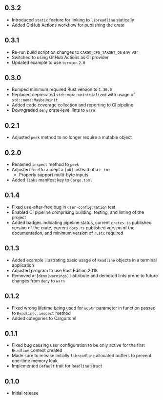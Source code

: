 0.3.2
-----
- Introduced `static` feature for linking to `libreadline` statically
- Added GitHub Actions workflow for publishing the crate


0.3.1
-----
- Re-run build script on changes to `CARGO_CFG_TARGET_OS` env var
- Switched to using GitHub Actions as CI provider
- Updated example to use `termion` `2.0`


0.3.0
-----
- Bumped minimum required Rust version to `1.36.0`
- Replaced deprecated `std::mem::uninitialized` with usage of
  `std::mem::MaybeUninit`
- Added code coverage collection and reporting to CI pipeline
- Downgraded `deny` crate-level lints to `warn`


0.2.1
-----
- Adjusted `peek` method to no longer require a mutable object


0.2.0
-----
- Renamed `inspect` method to `peek`
- Adjusted `feed` to accept a `[u8]` instead of a `c_int`
  - Properly support multi-byte inputs
- Added `links` manifest key to `Cargo.toml`


0.1.4
-----
- Fixed use-after-free bug in `user-configuration` test
- Enabled CI pipeline comprising building, testing, and linting of the
  project
- Added badges indicating pipeline status, current `crates.io` published
  version of the crate, current `docs.rs` published version of the
  documentation, and minimum version of `rustc` required


0.1.3
-----
- Added example illustrating basic usage of `Readline` objects in a
  terminal application
- Adjusted program to use Rust Edition 2018
- Removed `#![deny(warnings)]` attribute and demoted lints prone to
  future changes from `deny` to `warn`


0.1.2
-----
- Fixed wrong lifetime being used for `&CStr` parameter in function
  passed to `Readline::inspect` method
- Added categories to Cargo.toml


0.1.1
-----
- Fixed bug causing user configuration to be only active for the first
  `Readline` context created
- Made sure to release initially `libreadline` allocated buffers to
  prevent one-time memory leak
- Implemented `Default` trait for `Readline` struct


0.1.0
-----
- Initial release
